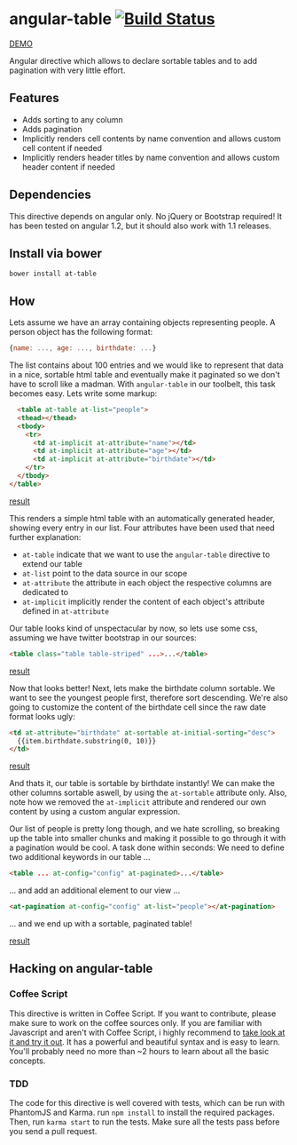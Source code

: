 # angular-table [![Build Status](https://travis-ci.org/samu/angular-table.png?branch=master)](https://travis-ci.org/samu/angular-table)

[DEMO](http://samu.github.io/angular-table/examples/examples.html)

Angular directive which allows to declare sortable tables and to add
pagination with very little effort.

## Features
  * Adds sorting to any column
  * Adds pagination
  * Implicitly renders cell contents by name convention and allows custom cell content if needed
  * Implicitly renders header titles by name convention and allows custom header content if needed

## Dependencies
This directive depends on angular only. No jQuery or Bootstrap required! It has been
tested on angular 1.2, but it should also work with 1.1 releases.

## Install via bower
`bower install at-table`

## How
Lets assume we have an array containing objects representing people. A person object has the
following format:

```javascript
{name: ..., age: ..., birthdate: ...}
```

The list contains about 100 entries and we would like to represent that data in a nice, sortable
html table and eventually make it paginated so we don't have to scroll like a madman. With
`angular-table` in our toolbelt, this task becomes easy. Lets write some markup:

```html
  <table at-table at-list="people">
  <thead></thead>
  <tbody>
    <tr>
      <td at-implicit at-attribute="name"></td>
      <td at-implicit at-attribute="age"></td>
      <td at-implicit at-attribute="birthdate"></td>
    </tr>
  </tbody>
</table>
```
[result](http://samu.github.io/angular-table/walkthrough/1.html)

This renders a simple html table with an automatically generated header, showing every entry in
our list. Four attributes have been used that need further explanation:

  * `at-table` indicate that we want to use the `angular-table` directive to extend
  our table
  * `at-list` point to the data source in our scope
  * `at-attribute` the attribute in each object the respective columns are dedicated to
  * `at-implicit` implicitly render the content of each object's attribute defined in `at-attribute`

Our table looks kind of unspectacular by now, so lets use some css, assuming we have twitter
bootstrap in our sources:

```html
<table class="table table-striped" ...>...</table>
```
[result](http://samu.github.io/angular-table/walkthrough/2.html)

Now that looks better! Next, lets make the birthdate column sortable. We want to see the
youngest people first, therefore sort descending. We're also going to customize the content
of the birthdate cell since the raw date format looks ugly:

```html
<td at-attribute="birthdate" at-sortable at-initial-sorting="desc">
  {{item.birthdate.substring(0, 10)}}
</td>
```
[result](http://samu.github.io/angular-table/walkthrough/3.html)

And thats it, our table is sortable by birthdate instantly! We can make the other columns
sortable aswell, by using the `at-sortable` attribute only. Also, note how we removed the
`at-implicit` attribute and rendered our own content by using a custom angular expression.

Our list of people is pretty long though, and we hate scrolling, so breaking up the table into
smaller chunks and making it possible to go through it with a pagination would be cool. A task
done within seconds: We need to define two additional keywords in our table ...

```html
<table ... at-config="config" at-paginated>...</table>
```

... and add an additional element to our view ...

```html
<at-pagination at-config="config" at-list="people"></at-pagination>
```

... and we end up with a sortable, paginated table!

[result](http://samu.github.io/angular-table/walkthrough/4.html)

## Hacking on angular-table
### Coffee Script
This directive is written in Coffee Script. If you want to contribute, please make sure to
work on the coffee sources only. If you are familiar with Javascript and aren't with
Coffee Script, i highly recommend to [take look at it and try it out](http://coffeescript.org).
It has a powerful and beautiful syntax and is easy to learn. You'll probably need no more than
~2 hours to learn about all the basic concepts.

### TDD
The code for this directive is well covered with tests, which can be run with PhantomJS and
Karma. run `npm install` to install the required packages. Then, run `karma start` to run
the tests. Make sure all the tests pass before you send a pull request.
